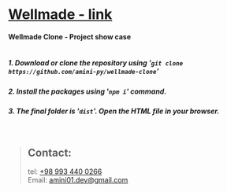 # [Wellmade - link](https://wellmade-website.webflow.io/company)
#### Wellmade Clone - Project show case<br><br>
##### 1. Download or clone the repository using '`git clone https://github.com/amini-py/wellmade-clone`'
##### 2. Install the packages using '`npm i`' command.
##### 3. The final folder is '`dist`'. Open the HTML file in your browser. <br><br><br>

> ## Contact:
> tel: [+98 993 440 0266](tel:+989934400266) <br>
> Email: [amini01.dev@gmail.com](mailto:amini01.dev@gmail.com)

